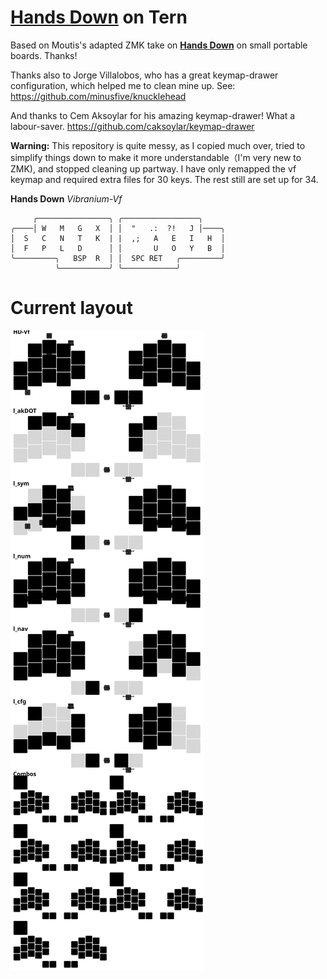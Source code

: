 # [**Hands Down**](http://handsdownlayout.com) on Tern
Based on Moutis's adapted ZMK take on [**Hands Down**](http://handsdownlayout.com) on small portable boards.  Thanks!

Thanks also to Jorge Villalobos, who has a great keymap-drawer configuration, which helped me to clean mine up. See: https://github.com/minusfive/knucklehead

And thanks to Cem Aksoylar for his amazing keymap-drawer! What a labour-saver. https://github.com/caksoylar/keymap-drawer

**Warning:** This repository is quite messy, as I copied much over, tried to simplify things down to make it more understandable（I'm very new to ZMK), and stopped cleaning up partway. I have only remapped the vf keymap and required extra files for 30 keys. The rest still are set up for 34.

**Hands Down** *Vibranium-Vf*
```
     ╭────────────────╮ ╭─────────────────╮
╭────│ W   M   G   X  │ │  "   .:  ?!   J │────╮
│  S   C   N   T   K  | |  ,;   A   E   I   H  │
│  F   P   L   D      │ │       U   O   Y   B  │
╰─────────╮   BSP  R  │ │  SPC RET   ╭─────────╯
          ╰───────────╯ ╰────────────╯
```

# Current layout
![keymap](keymap-drawer/tern.svg)

